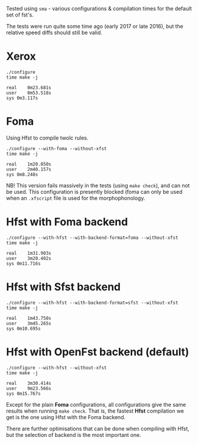 Tested using `sma` - various configurations & compilation times for the
default set of fst's.

The tests were run quite some time ago (early 2017 or late 2016), but the
relative speed diffs should still be valid.

#  Xerox

```
./configure
time make -j

real	0m23.681s
user	0m53.518s
sys	0m3.117s
```

#  Foma

Using Hfst to compile twolc rules.

```
./configure --with-foma --without-xfst
time make -j

real	1m20.850s
user	2m40.157s
sys	0m8.248s
```

NB! This version fails massively in the tests (using `make check`), and can
not be used. This configuration is presently blocked (foma can only be used when
an `.xfscript` file is used for the morphophonology.

#  Hfst with Foma backend

```
./configure --with-hfst --with-backend-format=foma --without-xfst
time make -j

real	1m31.903s
user	3m20.402s
sys	0m11.716s
```

#  Hfst with Sfst backend

```
./configure --with-hfst --with-backend-format=sfst --without-xfst
time make -j

real	1m43.750s
user	3m45.265s
sys	0m10.695s
```

#  Hfst with OpenFst backend (default)

```
./configure --with-hfst --without-xfst
time make -j

real	3m30.414s
user	9m23.566s
sys	0m15.767s
```

Except for the plain **Foma** configurations, all configurations give the same
results when running `make check`. That is, the fastest **Hfst** compilation
we get is the one using Hfst with the Foma backend.

There are further optimisations that can be done when compiling with Hfst, but
the selection of backend is the most important one.
